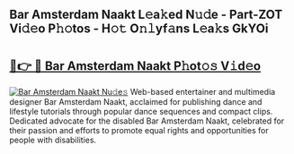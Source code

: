 ## Bar Amsterdam Naakt L𝚎a𝚔ed N𝚞𝚍e - Part-ZOT Vi𝚍𝚎o P𝚑𝚘tos - H𝚘𝚝 O𝚗𝚕yf𝚊ns L𝚎a𝚔s GkYOi

# <h2><a href="http://kf9ins.oniu.top/?m=Bar+Amsterdam+Naakt">🔗👉 🔴 Bar Amsterdam Naakt P𝚑ot𝚘𝚜 V𝚒d𝚎o</a></h2>

[![Bar Amsterdam Naakt Nu𝚍e𝚜](https://i.imgur.com/0qMVB7G.gif)](http://kf9ins.oniu.top/?m=Bar+Amsterdam+Naakt)
Web-based entertainer and multimedia designer Bar Amsterdam Naakt, acclaimed for publishing dance and lifestyle tutorials through popular dance sequences and compact clips. Dedicated advocate for the disabled Bar Amsterdam Naakt, celebrated for their passion and efforts to promote equal rights and opportunities for people with disabilities.  
